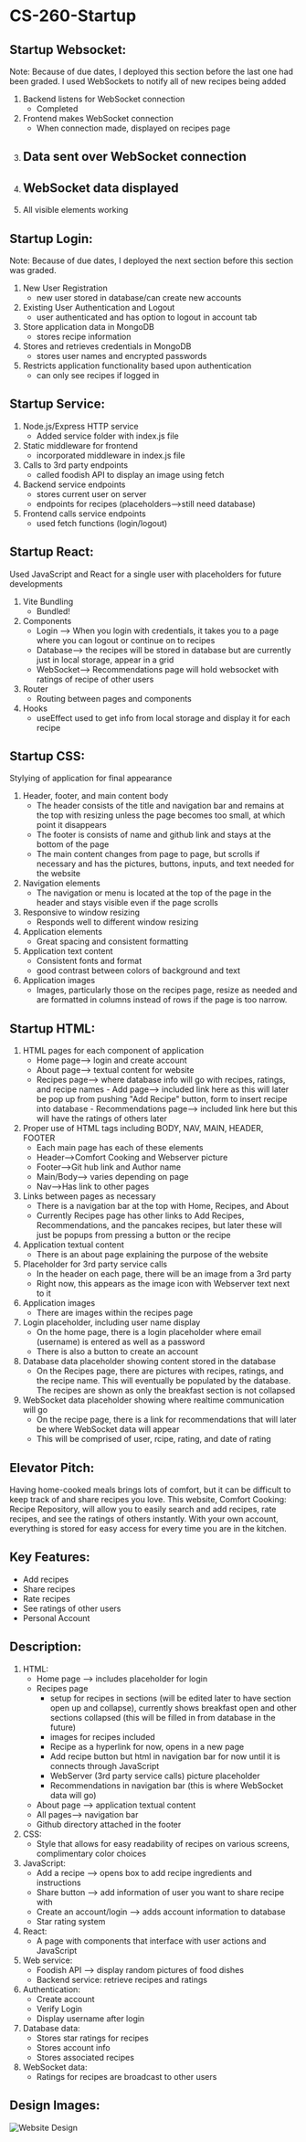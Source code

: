 # CS-260-Startup

## Startup Websocket:
Note: Because of due dates, I deployed this section before the last one had been graded.
I used WebSockets to notify all of new recipes being added
1. Backend listens for WebSocket connection
    - Completed
2. Frontend makes WebSocket connection
    - When connection made, displayed on recipes page
3. Data sent over WebSocket connection
    -
4. WebSocket data displayed
    -
5. All visible elements working

## Startup Login:
Note: Because of due dates, I deployed the next section before this section was graded.
1. New User Registration
    - new user stored in database/can create new accounts
2. Existing User Authentication and Logout
    - user authenticated and has option to logout in account tab
3. Store application data in MongoDB
    - stores recipe information
4. Stores and retrieves credentials in MongoDB
    - stores user names and encrypted passwords
5. Restricts application functionality based upon authentication
    - can only see recipes if logged in
      
## Startup Service:
1. Node.js/Express HTTP service
    - Added service folder with index.js file
2. Static middleware for frontend
    - incorporated middleware in index.js file
3. Calls to 3rd party endpoints
    - called foodish API to display an image using fetch
4. Backend service endpoints
    - stores current user on server
    - endpoints for recipes (placeholders-->still need database)
5. Frontend calls service endpoints
    - used fetch functions (login/logout)

## Startup React:
Used JavaScript and React for a single user with placeholders for future developments
1. Vite Bundling
    - Bundled!
2. Components
    - Login --> When you login with credentials, it takes you to a page where you can logout or continue on to recipes
    - Database--> the recipes will be stored in database but are currently just in local storage, appear in a grid
    - WebSocket--> Recommendations page will hold websocket with ratings of recipe of other users
3. Router
    - Routing between pages and components
4. Hooks
    - useEffect used to get info from local storage and display it for each recipe

## Startup CSS:
Stylying of application for final appearance
1. Header, footer, and main content body
    - The header consists of the title and navigation bar and remains at the top with resizing unless the page becomes too small, at which point it disappears
    - The footer is consists of name and github link and stays at the bottom of the page
    - The main content changes from page to page, but scrolls if necessary and has the pictures, buttons, inputs, and text needed for the website
2. Navigation elements
    - The navigation or menu is located at the top of the page in the header and stays visible even if the page scrolls
3. Responsive to window resizing
    - Responds well to different window resizing 
4. Application elements
    - Great spacing and consistent formatting
5. Application text content
    - Consistent fonts and format
    - good contrast between colors of background and text
6. Application images
    - Images, particularly those on the recipes page, resize as needed and are formatted in columns instead of rows if the page is too narrow.

## Startup HTML:
1. HTML pages for each component of application
    - Home page--> login and create account
    - About page--> textual content for website
    - Recipes page--> where database info will go with recipes, ratings, and recipe names
          - Add page--> included link here as this will later be pop up from pushing "Add Recipe" button, form to insert recipe into database
          - Recommendations page--> included link here but this will have the ratings of others later
2. Proper use of HTML tags including BODY, NAV, MAIN, HEADER, FOOTER
    - Each main page has each of these elements
    - Header-->Comfort Cooking and Webserver picture
    - Footer-->Git hub link and Author name
    - Main/Body--> varies depending on page
    - Nav-->Has link to other pages
3. Links between pages as necessary
    - There is a navigation bar at the top with Home, Recipes, and About
    - Currently Recipes page has other links to Add Recipes, Recommendations, and the pancakes recipes, but later these will just be popups from pressing a button or the recipe
4. Application textual content
    - There is an about page explaining the purpose of the website
5. Placeholder for 3rd party service calls
    - In the header on each page, there will be an image from a 3rd party
    - Right now, this appears as the image icon with Webserver text next to it
6. Application images
    - There are images within the recipes page
7. Login placeholder, including user name display
    - On the home page, there is a login placeholder where email (username) is entered as well as a password
    - There is also a button to create an account
8. Database data placeholder showing content stored in the database
    - On the Recipes page, there are pictures with recipes, ratings, and the recipe name. This will eventually be populated by the database. The recipes are shown as only the breakfast section is not collapsed
9. WebSocket data placeholder showing where realtime communication will go
    - On the recipe page, there is a link for recommendations that will later be where WebSocket data will appear
    - This will be comprised of user, rcipe, rating, and date of rating

   
## Elevator Pitch:

Having home-cooked meals brings lots of comfort, but it can be difficult to keep track of and share recipes you love. This website, Comfort Cooking: Recipe Repository, will allow you to easily search and add recipes, rate recipes, and see the ratings of others instantly. With your own account, everything is stored for easy access for every time you are in the kitchen. 

## Key Features:
- Add recipes
- Share recipes
- Rate recipes
- See ratings of other users
- Personal Account

## Description:
1. HTML: 
    - Home page --> includes placeholder for login
    - Recipes page
        - setup for recipes in sections (will be edited later to have section open up and collapse), currently shows breakfast open and other sections collapsed (this will be filled in from database in the future)
        - images for recipes included
        - Recipe as a hyperlink for now, opens in a new page
        - Add recipe button but html in navigation bar for now until it is connects through JavaScript
        - WebServer (3rd party service calls) picture placeholder
        - Recommendations in navigation bar (this is where WebSocket data will go)
    - About page --> application textual content
    - All pages--> navigation bar
    - Github directory attached in the footer
2. CSS:
    - Style that allows for easy readability of recipes on various screens, complimentary color choices
3. JavaScript: 
    - Add a recipe --> opens box to add recipe ingredients and instructions
    - Share button --> add information of user you want to share recipe with
    - Create an account/login --> adds account information to database
    - Star rating system
4. React:
    - A page with components that interface with user actions and JavaScript
5. Web service:
    - Foodish API --> display random pictures of food dishes
    - Backend service: retrieve recipes and ratings
6. Authentication:
    - Create account
    - Verify Login
    - Display username after login
7. Database data:
    - Stores star ratings for recipes
    - Stores account info
    - Stores associated recipes
8. WebSocket data:
    - Ratings for recipes are broadcast to other users

## Design Images:

![Website Design](WebsiteDesign.png)
